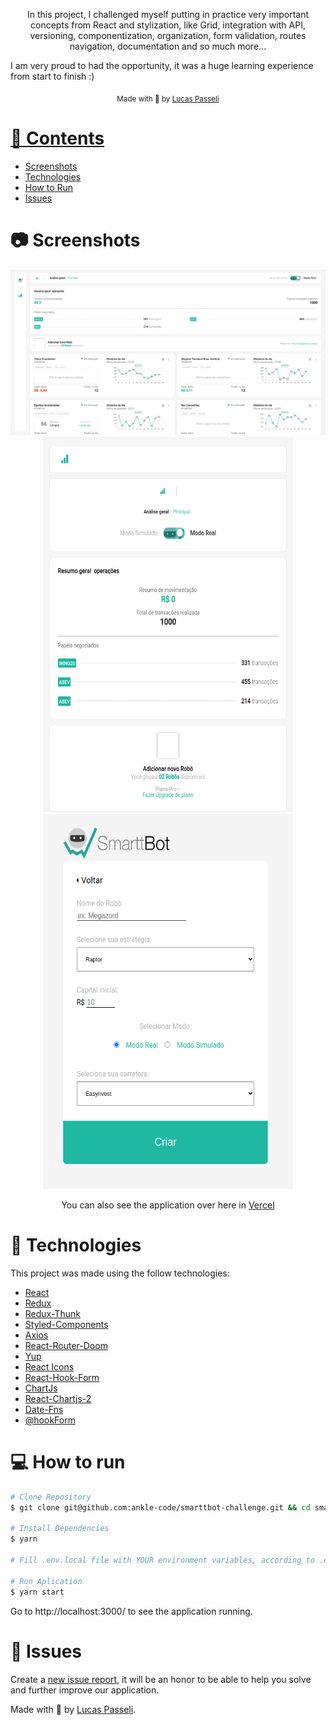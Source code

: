 <p align="center">In this project, 
I challenged myself putting in practice very important concepts from React and stylization, like Grid, integration with API, versioning, componentization, organization, 
form validation, routes navigation, documentation and so much more...

I am very proud to had the opportunity, it was a huge learning experience from start to finish :)

</p>

<div align="center">
  <sub> Made with 💖 by
    <a href="https://github.com/ankle-code">Lucas Passeli
  </sub>
</div>

# 📌 Contents

- [Screenshots](#camera-screenshot)
- [Technologies](#rocket-technologies)
- [How to Run](#computer-how-to-run)
- [Issues](#bug-issues)

# :camera: Screenshots

<div align="center">
   <img src="./screenshots/smarttbot-challenge1.png" width="900px">
   <img src="./screenshots/smarttbot-challenge2.png" width="400px" height="600px">
   <img src="./screenshots/smarttbot-challenge3.png" width="400px" height="600px">
</div>

<p align="center">You can also see the application over here in <a href="https://smarttbot-challenge.vercel.app/" target="_blank">Vercel</a>

</p>

# :rocket: Technologies

This project was made using the follow technologies:

- [React](https://reactjs.org/)
- [Redux](https://redux.js.org/)
- [Redux-Thunk](https://github.com/reduxjs/redux-thunk)
- [Styled-Components](https://styled-components.com/)
- [Axios](https://github.com/axios/axios)
- [React-Router-Doom](https://www.npmjs.com/package/react-router-dom)
- [Yup](https://www.npmjs.com/package/yup)
- [React Icons](https://react-icons.github.io/react-icons/)
- [React-Hook-Form](https://react-hook-form.com/)
- [ChartJs](https://www.chartjs.org/)
- [React-Chartjs-2](https://www.npmjs.com/package/react-chartjs-2)
- [Date-Fns](https://date-fns.org/)
- [@hookForm](https://www.npmjs.com/package/@hookform/resolvers)

# :computer: How to run

```bash
# Clone Repository
$ git clone git@github.com:ankle-code/smarttbot-challenge.git && cd smarttbot-challenge

# Install Dependencies
$ yarn

# Fill .env.local file with YOUR environment variables, according to .env.example file.

# Run Aplication
$ yarn start
```

Go to http://localhost:3000/ to see the application running.

# :bug: Issues

Create a <a href="https://github.com/ankle-code/smarttbot-challenge/issues">new issue report</a>, it will be an honor to be able to help you solve and further improve our application.

Made with 💖 by [Lucas Passeli](https://www.linkedin.com/in/lucas-passeli/).
